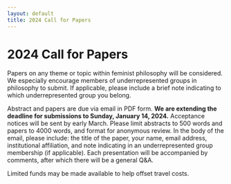 ```yaml
---
layout: default
title: 2024 Call for Papers
---
```


# 2024 Call for Papers

Papers on any theme or topic within feminist philosophy will be considered. We especially encourage members of underrepresented groups in philosophy to submit. If applicable, please include a brief note indicating to which underrepresented group you belong.

Abstract and papers are due via email in PDF form. **We are extending the deadline for submissions to Sunday, January 14, 2024.** Acceptance notices will be sent by early March. Please limit abstracts to 500 words and papers to 4000 words, and format for anonymous review. In the body of the email, please include: the title of the paper, your name, email address, institutional affiliation, and note indicating in an underrepresented group membership (if applicable). Each presentation will be accompanied by comments, after which there will be a general Q&A.

Limited funds may be made available to help offset travel costs.

<p><script language="JavaScript" type="text/javascript">
    var fem = "femphilaz";
    var arr = "@";
    var phil = "gmail";
    var dot = ".";
    var arizona = "com";
    var s = " ";
    document.write("Please send submissions to" + s + "<a href='" + "mail" + "to:" + fem + arr + phil + dot + arizona + "'>" + fem + arr + phil + dot + arizona + "</a>.");
  </script></p>
